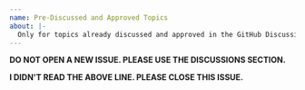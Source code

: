 ```yaml
---
name: Pre-Discussed and Approved Topics
about: |-
  Only for topics already discussed and approved in the GitHub Discussions section.
---
```


**DO NOT OPEN A NEW ISSUE. PLEASE USE THE DISCUSSIONS SECTION.**

**I DIDN'T READ THE ABOVE LINE. PLEASE CLOSE THIS ISSUE.**
